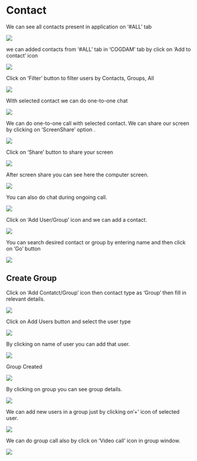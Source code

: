 # Contact

We can see all contacts present in application on ‘\#ALL’ tab

![](../.gitbook/assets/contacts.png)

we can added contacts from ‘\#ALL’ tab in ‘COGDAM’ tab by click on ‘Add to contact’ icon

![](../.gitbook/assets/image%20%28157%29.png)

Click on ‘Filter’ button to filter users by Contacts, Groups, All

![](../.gitbook/assets/image%20%28185%29.png)

With selected contact we can do one-to-one chat

![](../.gitbook/assets/image%20%2830%29.png)

We can do one-to-one call with selected contact. We can share our screen by clicking on ‘ScreenShare’ option .

![](../.gitbook/assets/image%20%2813%29.png)

Click on ‘Share’ button to share your screen

![](../.gitbook/assets/image%20%28108%29.png)

After screen share you can see here the computer screen.

![](../.gitbook/assets/image%20%28109%29.png)

You can also do chat during ongoing call.

![](../.gitbook/assets/image%20%28209%29.png)

Click on ‘Add User/Group’ icon and we can add a contact.

![](../.gitbook/assets/image%20%288%29.png)

You can search desired contact or group by entering name and then click on ‘Go’ button

![](../.gitbook/assets/image%20%28181%29.png)

##  **Create Group**

Click on ‘Add Contatct/Group’ icon then contact type as ‘Group’ then fill in relevant details.

![](../.gitbook/assets/image%20%28208%29.png)

Click on Add Users button and select the user type

![](../.gitbook/assets/image%20%2853%29.png)

By clicking on name of user you can add that user.

![](../.gitbook/assets/image%20%28162%29.png)

Group Created

![](../.gitbook/assets/image.png)

By clicking on group you can see group details.

![](../.gitbook/assets/image%20%28235%29.png)

We can add new users in a group just by clicking on’+’ icon of selected user.

![](../.gitbook/assets/image%20%28136%29.png)

We can do group call also by click on ‘Video call’ icon in group window.

![](../.gitbook/assets/image%20%2812%29.png)





